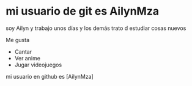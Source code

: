 # mi usuario de git es AilynMza

soy Ailyn y trabajo unos días y los demás trato d estudiar cosas nuevos

Me gusta

- Cantar
- Ver anime
- Jugar videojuegos

mi usuario en github es [AilynMza]
